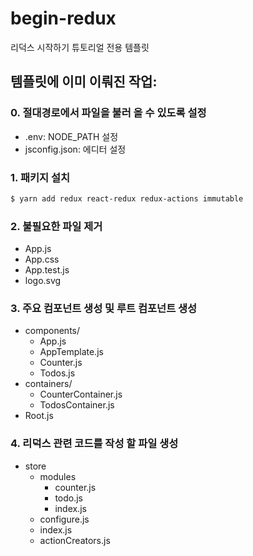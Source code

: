 # begin-redux

리덕스 시작하기 튜토리얼 전용 템플릿


## 템플릿에 이미 이뤄진 작업:

### 0. 절대경로에서 파일을 불러 올 수 있도록 설정

- .env: NODE_PATH 설정
- jsconfig.json: 에디터 설정

### 1. 패키지 설치
```bash
$ yarn add redux react-redux redux-actions immutable
```

### 2. 불필요한 파일 제거
- App.js
- App.css
- App.test.js
- logo.svg

### 3. 주요 컴포넌트 생성 및 루트 컴포넌트 생성

- components/
  - App.js
  - AppTemplate.js
  - Counter.js
  - Todos.js
- containers/
  - CounterContainer.js
  - TodosContainer.js
- Root.js

### 4. 리덕스 관련 코드를 작성 할 파일 생성
- store
  - modules
    - counter.js
    - todo.js
    - index.js
  - configure.js
  - index.js
  - actionCreators.js